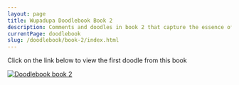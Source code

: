 ```yaml
---
layout: page
title: Wupadupa Doodlebook Book 2
description: Comments and doodles in book 2 that capture the essence of each event.
currentPage: doodlebook
slug: /doodlebook/book-2/index.html
---
```


<p>Click on the link below to view the first doodle from this book</p>

<a href="/doodlebook/book-2/26">

![Doodlebook book 2](../../images/doodlebook/doodlebook-2.jpg)

</a>
